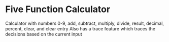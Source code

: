 # Five Function Calculator
Calculator with numbers 0-9, add, subtract, multiply, divide, result, decimal, percent, clear, and clear entry
Also has a trace feature which traces the decisions based on the current input